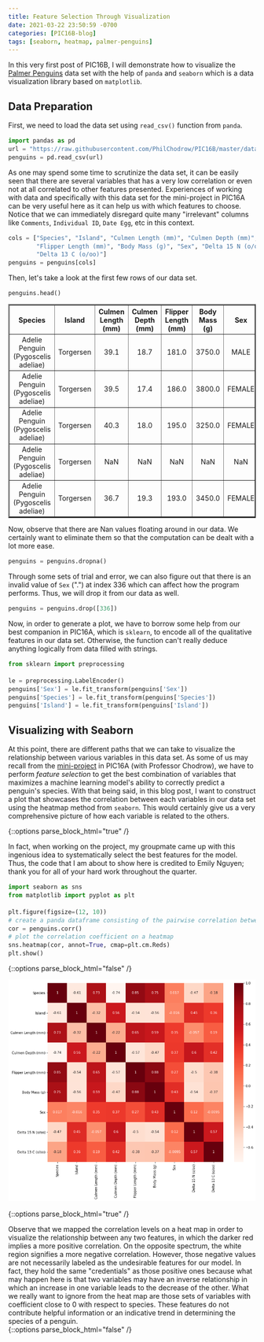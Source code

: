 ```yaml
---
title: Feature Selection Through Visualization
date: 2021-03-22 23:50:59 -0700
categories: [PIC16B-blog]
tags: [seaborn, heatmap, palmer-penguins]
---
```

In this very first post of PIC16B, I will demonstrate how to visualize the [Palmer Penguins](https://raw.githubusercontent.com/PhilChodrow/PIC16B/master/datasets/palmer_penguins.csv) data set with the help of ``panda`` and ``seaborn`` which is a data visualization library based on ``matplotlib``.

## Data Preparation
First, we need to load the data set using ``read_csv()`` function from ``panda``.


```python
import pandas as pd
url = "https://raw.githubusercontent.com/PhilChodrow/PIC16B/master/datasets/palmer_penguins.csv"
penguins = pd.read_csv(url)
```

As one may spend some time to scrutinize the data set, it can be easily seen that there are several variables that has a very low correlation or even not at all correlated to other features presented. Experiences of working with data and specifically with this data set for the mini-project in PIC16A can be very useful here as it can help us with which features to choose. Notice that we can immediately disregard quite many "irrelevant" columns like ``Comments``, ``Individual ID``, ``Date Egg``, etc in this context.


```python
cols = ["Species", "Island", "Culmen Length (mm)", "Culmen Depth (mm)",
        "Flipper Length (mm)", "Body Mass (g)", "Sex", "Delta 15 N (o/oo)",
        "Delta 13 C (o/oo)"]
penguins = penguins[cols]
```

Then, let's take a look at the first few rows of our data set.


```python
penguins.head()
```




<div>
<style scoped>
    .dataframe tbody tr th:only-of-type {
        vertical-align: middle;
    }

    .dataframe tbody tr th {
        vertical-align: top;
    }

    .dataframe thead th {
        text-align: center;
    }
</style>
<table border="2" class="dataframe">
  <thead>
    <tr style="text-align: center;">
      <th>Species</th>
      <th>Island</th>
      <th>Culmen Length (mm)</th>
      <th>Culmen Depth (mm)</th>
      <th>Flipper Length (mm)</th>
      <th>Body Mass (g)</th>
      <th>Sex</th>
      <th>Delta 15 N (o/oo)</th>
      <th>Delta 13 C (o/oo)</th>
    </tr>
  </thead>
  <tbody>
    <tr align="center">
      <td>Adelie Penguin (Pygoscelis adeliae)</td>
      <td>Torgersen</td>
      <td>39.1</td>
      <td>18.7</td>
      <td>181.0</td>
      <td>3750.0</td>
      <td>MALE</td>
      <td>NaN</td>
      <td>NaN</td>
    </tr>
    <tr align="center">
      <td>Adelie Penguin (Pygoscelis adeliae)</td>
      <td>Torgersen</td>
      <td>39.5</td>
      <td>17.4</td>
      <td>186.0</td>
      <td>3800.0</td>
      <td>FEMALE</td>
      <td>8.94956</td>
      <td>-24.69454</td>
    </tr>
    <tr align="center">
      <td>Adelie Penguin (Pygoscelis adeliae)</td>
      <td>Torgersen</td>
      <td>40.3</td>
      <td>18.0</td>
      <td>195.0</td>
      <td>3250.0</td>
      <td>FEMALE</td>
      <td>8.36821</td>
      <td>-25.33302</td>
    </tr>
    <tr align="center">
      <td>Adelie Penguin (Pygoscelis adeliae)</td>
      <td>Torgersen</td>
      <td>NaN</td>
      <td>NaN</td>
      <td>NaN</td>
      <td>NaN</td>
      <td>NaN</td>
      <td>NaN</td>
      <td>NaN</td>
    </tr>
    <tr align="center">
      <td>Adelie Penguin (Pygoscelis adeliae)</td>
      <td>Torgersen</td>
      <td>36.7</td>
      <td>19.3</td>
      <td>193.0</td>
      <td>3450.0</td>
      <td>FEMALE</td>
      <td>8.76651</td>
      <td>-25.32426</td>
    </tr>
  </tbody>
</table>
</div>



Now, observe that there are Nan values floating around in our data. We certainly want to eliminate them so that the computation can be dealt with a lot more ease.


```python
penguins = penguins.dropna()
```

Through some sets of trial and error, we can also figure out that there is an invalid value of ``Sex`` (".") at index 336 which can affect how the program performs. Thus, we will drop it from our data as well.


```python
penguins = penguins.drop([336])
```

Now, in order to generate a plot, we have to borrow some help from our best companion in PIC16A, which is ``sklearn``, to encode all of the qualitative features in our data set. Otherwise, the function can't really deduce anything logically from data filled with strings.


```python
from sklearn import preprocessing
 
le = preprocessing.LabelEncoder()
penguins['Sex'] = le.fit_transform(penguins['Sex'])
penguins['Species'] = le.fit_transform(penguins['Species'])
penguins['Island'] = le.fit_transform(penguins['Island'])
```

## Visualizing with **Seaborn**

At this point, there are different paths that we can take to visualize the relationship between various variables in this data set. As some of us may recall from the [mini-project](https://philchodrow.github.io/PIC16A/project/) in PIC16A (with Professor Chodrow), we have to perform *feature selection* to get the best combination of variables that maximizes a machine learning model's ability to correctly predict a penguin's species. With that being said, in this blog post, I want to construct a plot that showcases the correlation between each variables in our data set using the heatmap method from ``seaborn``. This would certainly give us a very comprehensive picture of how each variable is related to the others.


{::options parse_block_html="true" /}
<div class="got-help">
In fact, when working on the project, my groupmate came up with this ingenious idea to systematically select the best features for the model. Thus, the code that I am about to show here is credited to Emily Nguyen; thank you for all of your hard work throughout the quarter.


```python
import seaborn as sns
from matplotlib import pyplot as plt

plt.figure(figsize=(12, 10))
# create a panda dataframe consisting of the pairwise correlation between all variables
cor = penguins.corr()
# plot the correlation coefficient on a heatmap
sns.heatmap(cor, annot=True, cmap=plt.cm.Reds)
plt.show()
```
</div>
{::options parse_block_html="false" /}

    
![png](/images/2021-03-22-homework0_files/2021-03-22-homework0_15_0.png)
    


{::options parse_block_html="true" /}
<div class="gave-help">
Observe that we mapped the correlation levels on a heat map in order to visualize the relationship between any two features, in which the darker red implies a more positive correlation. On the opposite spectrum, the white region signifies a more negative correlation. However, those negative values are not necessarily labeled as the undesirable features for our model. In fact, they hold the same "credentials" as those positive ones because what may happen here is that two variables may have an inverse relationship in which an increase in one variable leads to the decrease of the other. What we really want to ignore from the heat map are those sets of variables with coefficient close to 0 with respect to species. These features do not contribute helpful information or an indicative trend in determining the species of a penguin.
</div>
{::options parse_block_html="false" /}
